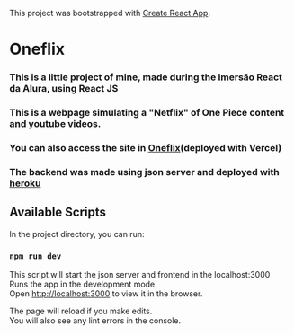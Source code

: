 This project was bootstrapped with [Create React App](https://github.com/facebook/create-react-app).
# Oneflix
### This is a little project of mine, made during the Imersão React da Alura, using React JS
### This is a webpage simulating a "Netflix" of One Piece content and youtube videos.
### You can also access the site in [Oneflix](https://oneflix-gamma.vercel.app/)(deployed with Vercel)
### The backend was made using json server and deployed with [heroku](https://www.heroku.com/)

## Available Scripts

In the project directory, you can run:

### `npm run dev`
This script will start the json server and frontend in the localhost:3000<br />
Runs the app in the development mode.<br />
Open [http://localhost:3000](http://localhost:3000) to view it in the browser.



The page will reload if you make edits.<br />
You will also see any lint errors in the console.

